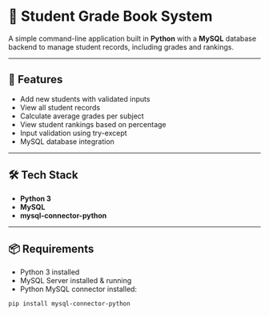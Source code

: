 # 📘 Student Grade Book System

A simple command-line application built in **Python** with a **MySQL** database backend to manage student records, including grades and rankings.

---

## 🚀 Features

- Add new students with validated inputs
- View all student records
- Calculate average grades per subject
- View student rankings based on percentage
- Input validation using try-except
- MySQL database integration

---

## 🛠️ Tech Stack

- **Python 3**
- **MySQL**
- **mysql-connector-python**

---

## 📦 Requirements

- Python 3 installed
- MySQL Server installed & running
- Python MySQL connector installed:

```bash
pip install mysql-connector-python

